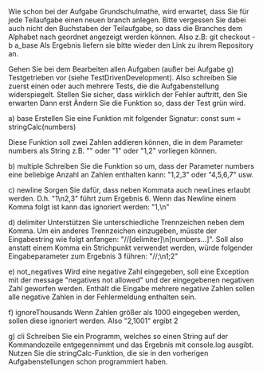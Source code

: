 Wie schon bei der Aufgabe Grundschulmathe, wird erwartet, dass Sie für jede Teilaufgabe einen neuen branch anlegen. Bitte vergessen Sie dabei auch nicht den Buchstaben der Teilaufgabe, so dass die Branches dem Alphabet nach geordnet angezeigt werden können. Also z.B:
git checkout -b a_base
Als Ergebnis liefern sie bitte wieder den Link zu ihrem Repository an.

Gehen Sie bei dem Bearbeiten allen Aufgaben (außer bei Aufgabe g) Testgetrieben vor (siehe TestDrivenDevelopment). Also
schreiben Sie zuerst einen oder auch mehrere Tests, die die Aufgabenstellung widerspiegelt.
Stellen Sie sicher, dass wirklich der Fehler auftritt, den Sie erwarten
Dann erst Ändern Sie die Funktion so, dass der Test grün wird.

a) base
Erstellen Sie eine Funktion mit folgender Signatur:
const sum = stringCalc(numbers)

Diese Funktion soll zwei Zahlen addieren können, die in dem Parameter numbers als String z.B. "" oder "1" oder "1,2" vorliegen können.

b) multiple
Schreiben Sie die Funktion so um, dass der Parameter numbers eine beliebige Anzahl an Zahlen enthalten kann: "1,2,3" oder "4,5,6,7" usw.

c) newline
Sorgen Sie dafür, dass neben Kommata auch newLines erlaubt werden. D.h. "1\n2,3" führt zum Ergebnis 6. Wenn das Newline einem Komma folgt ist kann das ignoriert werden: "1,\n"

d) delimiter
Unterstützen Sie unterschiedliche Trennzeichen neben dem Komma. Um ein anderes Trennzeichen einzugeben, müsste der Eingabestring wie folgt anfangen: "//[delimiter]\n[numbers...]".
Soll also anstatt einem Komma ein Strichpunkt verwendet werden, würde folgender Eingabeparameter zum Ergebnis 3 führen: "//;\n1;2"

e) not_negatives
Wird eine negative Zahl eingegeben, soll eine Exception mit der message "negatives not allowed" und der eingegebenen negativen Zahl geworfen werden.
Enthält die Eingabe mehrere negative Zahlen sollen alle negative Zahlen in der Fehlermeldung enthalten sein.

f) ignoreThousands
Wenn Zahlen größer als 1000 eingegeben werden, sollen diese ignoriert werden. Also "2,1001" ergibt 2

g) cli
Schreiben Sie ein Programm, welches so einen String auf der Kommandozeile entgegennimmt und das Ergebnis mit console.log ausgibt. Nutzen Sie die stringCalc-Funktion, die sie in den vorherigen Aufgabenstellungen schon programmiert haben.
